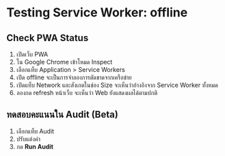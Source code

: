 # Testing Service Worker: offline

## Check PWA Status

1. เปิดเว็บ PWA
2. ใน Google Chrome เข้าโหมด Inspect
3. เลือกแท็บ Application > Service Workers
4. เปิด offline จะเป็นการจำลองการตัดขาดจากเครือข่าย
5. เปิดแท็บ Network และสังเกตในช่อง Size จะเห็นว่าอ้างอิงจาก Service Worker ทั้งหมด
5. ลองกด refresh หน้าเว็บ จะเห็นว่า Web ยังแสดงผลได้ตามปกติ

## ทดสอบคะแนนใน Audit (Beta)

1. เลือกแท็บ Audit
3. ปรับแต่งค่า
4. กด **Run Audit**
